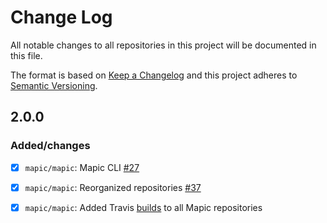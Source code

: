 # Change Log
All notable changes to all repositories in this project will be documented in this file. 

The format is based on [Keep a Changelog](http://keepachangelog.com/)
and this project adheres to [Semantic Versioning](http://semver.org/).

## 2.0.0
### Added/changes
- [x] `mapic/mapic`: Mapic CLI [#27](https://github.com/mapic/mapic/issues/27)
- [x] `mapic/mapic`: Reorganized repositories [#37](https://github.com/mapic/mapic/issues/37)
- [x] `mapic/mapic`: Added Travis [builds](https://travis-ci.org/mapic) to all Mapic repositories

